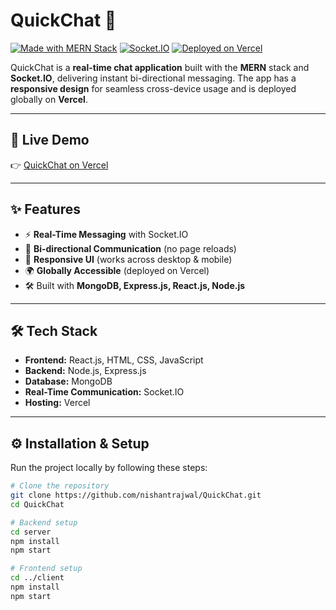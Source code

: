# QuickChat  💬

[![Made with MERN Stack](https://img.shields.io/badge/MERN-Stack-blue)](https://mern.io/)
[![Socket.IO](https://img.shields.io/badge/Socket.IO-real-time-chat-orange)](https://socket.io/)
[![Deployed on Vercel](https://img.shields.io/badge/Hosted%20on-Vercel-purple)](https://vercel.com/)

QuickChat is a **real-time chat application** built with the **MERN** stack and **Socket.IO**, delivering instant bi-directional messaging. The app has a **responsive design** for seamless cross-device usage and is deployed globally on **Vercel**.

---

## 🚀 Live Demo
👉 [QuickChat on Vercel](https://quick-chat-gamma-one.vercel.app/login)

---

## ✨ Features
- ⚡ **Real-Time Messaging** with Socket.IO  
- 🔄 **Bi-directional Communication** (no page reloads)  
- 📱 **Responsive UI** (works across desktop & mobile)  
- 🌍 **Globally Accessible** (deployed on Vercel)  
- 🛠️ Built with **MongoDB, Express.js, React.js, Node.js**  

---

## 🛠️ Tech Stack
- **Frontend:** React.js, HTML, CSS, JavaScript  
- **Backend:** Node.js, Express.js  
- **Database:** MongoDB  
- **Real-Time Communication:** Socket.IO  
- **Hosting:** Vercel  

---

## ⚙️ Installation & Setup

Run the project locally by following these steps:

```bash
# Clone the repository
git clone https://github.com/nishantrajwal/QuickChat.git
cd QuickChat

# Backend setup
cd server
npm install
npm start

# Frontend setup
cd ../client
npm install
npm start
